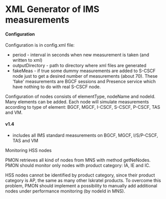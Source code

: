 # XML Generator of IMS measurements

#### Configuration

Configuration is in config.xml file:

- period - interval in seconds when new measurement is taken (and written to xml)
- outputDirectory - path to directory where xml files are generated
- fakeMeas - if true some dummy measurements are added to S-CSCF node just to get a desired number of measurements (about 70). These 'fake' measurements are BGCF sessions and Presence service which have nothing to do with real S-CSCF node.

Configuration of nodes consists of elementType, nodeName and nodeId. Many <nodes> elements can be added. Each node will simulate measurements according to type of element: BGCF, MGCF, I-CSCF, S-CSCF, P-CSCF, TAS and VM.



#### v1.4
- includes all IMS standard measurements on BGCF, MGCF, I/S/P-CSCF, TAS and VM



Monitoring HSS nodes

PMON retrieves all kind of nodes from MNS with method getNeNodes.
PMON should monitor only nodes with product category: IA, IE and IC.

HSS nodes cannot be identified by product category, since their product category is AP, the same as many other Iskratel products.
To overcome this problem, PMON should implement a possibility to manually add additional nodes under performance monitoring (by nodeId in MNS).
